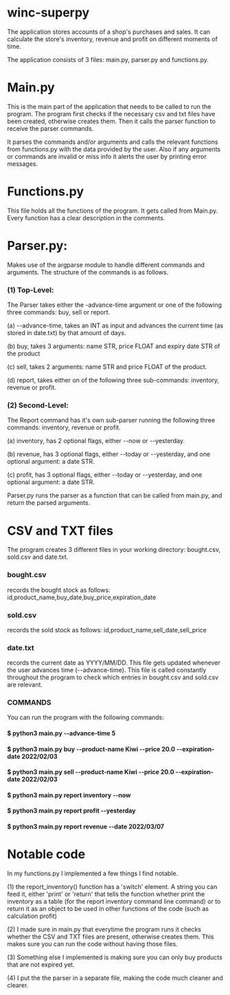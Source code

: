 # winc-superpy
 
The application stores accounts of a shop's purchases and sales. It can calculate the store's inventory, revenue and profit on different moments of time.

The application consists of 3 files: main.py, parser.py and functions.py.

# Main.py
This is the main part of the application that needs to be called to run the program. 
The program first checks if the necessary csv and txt files have been created, otherwise creates them.
Then it calls the parser function to receive the parser commands.

It parses the commands and/or arguments and calls the relevant functions from functions.py with the data provided by the user. 
Also if any arguments or commands are invalid or miss info it alerts the user by printing error messages.

# Functions.py
This file holds all the functions of the program. It gets called from Main.py. Every function has a clear description in the comments.

# Parser.py:
Makes use of the argparse module to handle different commands and arguments.
The structure of the commands is as follows.

### (1) Top-Level:

The Parser takes either the -advance-time argument or one of the following three commands: buy, sell or report.

(a) --advance-time, takes an INT as input and advances the current time (as stored in date.txt) by that amount of days.

(b) buy, takes 3 arguments: name STR, price FLOAT and expiry date STR of the product 

(c) sell, takes 2 arguments: name STR and price FLOAT of the product.

(d) report, takes either on of the following three sub-commands: inventory, revenue or profit.

### (2) Second-Level:

The Report command has it's own sub-parser running the following three commands: inventory, revenue or profit.

(a) inventory, has 2 optional flags, either --now or --yesterday.

(b) revenue, has 3 optional flags, either --today or --yesterday, and one optional argument: a date STR.

(c) profit, has 3 optional flags, either --today or --yesterday, and one optional argument: a date STR.

Parser.py runs the parser as a function that can be called from main.py, and return the parsed arguments.

# CSV and TXT files
The program creates 3 different files in your working directory: bought.csv, sold.csv and date.txt.

### bought.csv
records the bought stock as follows:
id,product_name,buy_date,buy_price,expiration_date

### sold.csv
records the sold stock as follows:
id,product_name,sell_date,sell_price

### date.txt
records the current date as YYYY/MM/DD. This file gets updated whenever the user advances time (--advance-time). This file is called constantly throughout the program to check which entries in bought.csv and sold.csv are relevant.

### COMMANDS
You can run the program with the following commands:
#### $ python3 main.py --advance-time 5
#### $ python3 main.py buy --product-name Kiwi --price 20.0 --expiration-date 2022/02/03
#### $ python3 main.py sell --product-name Kiwi --price 20.0 --expiration-date 2022/02/03
#### $ python3 main.py report inventory --now
#### $ python3 main.py report profit --yesterday
#### $ python3 main.py report revenue --date 2022/03/07

# Notable code
In my functions.py I implemented a few things I find notable.

(1) the report_inventory() function has a 'switch' element. A string you can feed it, either 'print' or 'return' that tells the function whether print the inventory as a table (for the report inventory command line command) or to return it as an object to be used in other functions of the code (such as calculation profit)

(2) I made sure in main.py that everytime the program runs it checks whether the CSV and TXT files are present, otherwise creates them. This makes sure you can run the code without having those files.

(3) Something else I implemented is making sure you can only buy products that are not expired yet.

(4) I put the the parser in a separate file, making the code much cleaner and clearer.

